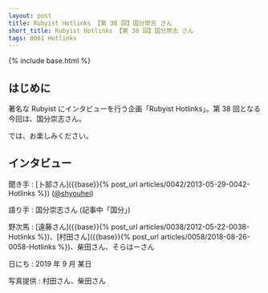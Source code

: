 ```yaml
---
layout: post
title: Rubyist Hotlinks 【第 38 回】国分崇志 さん
short_title: Rubyist Hotlinks 【第 38 回】国分崇志 さん
tags: 0061 Hotlinks
---
```

{% include base.html %}

## はじめに

著名な Rubyist にインタビューを行う企画「Rubyist Hotlinks」。第 38 回となる今回は、国分崇志さん。

では、お楽しみください。

## インタビュー

聞き手
: [卜部さん]({{base}}{% post_url articles/0042/2013-05-29-0042-Hotlinks %}) ([@shyouhei](https://twitter.com/shyouhei))

語り手
: 国分崇志さん (記事中「国分」)

野次馬
: [遠藤さん]({{base}}{% post_url articles/0038/2012-05-22-0038-Hotlinks %})、[村田さん]({{base}}{% post_url articles/0058/2018-08-26-0058-Hotlinks %})、柴田さん、そらはーさん

日にち
: 2019 年 9 月 某日

写真提供
: 村田さん、柴田さん
